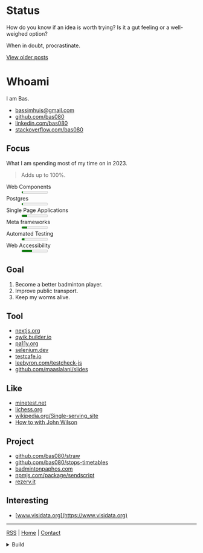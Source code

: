# Status

How do you know if an idea is worth trying? Is it a gut feeling or a
well-weighed option?

When in doubt, procrastinate.


<a href="#Posts">View older posts</a>

# Whoami

I am Bas.

- [bassimhuis@gmail.com](mailto:bassimhuis@gmail.com)
- [github.com/bas080](https://github.com/bas080)
- [linkedin.com/bas080](https://www.linkedin.com/in/bas080)
- [stackoverflow.com/bas080](https://stackoverflow.com/users/989394/bas080)

## Focus

What I am spending most of my time on in 2023.

> Adds up to 100%.

<dl>

  <dt>Web Components</dt>
  <dd title="5/100">
    <meter max="100" value="5">5/100</meter>
  </dd>

  <dt>Postgres</dt>
  <dd title="5/100">
    <meter max="100" value="5">5/100</meter>
  </dd>

  <dt>Single Page Applications</dt>
  <dd title="20/100">
    <meter max="100" value="20">20/100</meter>
  </dd>

  <dt>Meta frameworks</dt>
  <dd title="20/100">
    <meter max="100" value="20">20/100</meter>
  </dd>

  <dt>Automated Testing</dt>
  <dd title="10/100">
    <meter max="100" value="10">10/100</meter>
  </dd>

  <dt>Web Accessibility</dt>
  <dd title="40/100">
    <meter max="100" value="40">40/100</meter>
  </dd>

</dl>

## Goal

1. Become a better badminton player.
2. Improve public transport.
3. Keep my worms alive.

## Tool

- [nextjs.org](https://nextjs.org)
- [qwik.builder.io](https://qwik.builder.io)
- [pa11y.org](https://pa11y.org)
- [selenium.dev](https://www.selenium.dev/selenium/docs/api/javascript/index.html)
- [testcafe.io](https://testcafe.io)
- [leebyron.com/testcheck-js](http://leebyron.com/testcheck-js/)
- [github.com/maaslalani/slides](https://github.com/maaslalani/slides)

## Like

- [minetest.net](https://www.minetest.net/)
- [lichess.org](https://lichess.org/)
- [wikipedia.org/Single-serving_site](https://en.wikipedia.org/wiki/Single-serving_site)
- [How to with John Wilson](https://www.imdb.com/title/tt10801534/)

## Project

- [github.com/bas080/straw](https://github.com/bas080/straw)
- [github.com/bas080/stops-timetables](https://github.com/bas080/stops-timetables)
- [badmintonpaphos.com](https://badmintonpaphos.com)
- [npmjs.com/package/sendscript](https://www.npmjs.com/package/sendscript)
- [rezerv.it](https://rezerv.it)

## Interesting

- [www.visidata.org](https://www.visidata.org)

---

[RSS](https://github.com/bas080/bas080.github.io/commits/master.atom) |
[Home](#) |
[Contact](#Whoami)

<details class="display-none">

<summary>
Build
</summary>

This file is created with `markatzea`, `pandoc` and `simplecss`.

```bash
test -n "$RECUR" || {

  echo '# Status'
  echo
  cat status.md
  echo
  echo
  echo '<a href="#Posts">View older posts</a>'
  echo

  RECUR=1 markatzea README.mz
} | tee README.md

LANG=en date -Ih

{
echo '<!doctype html>
<html lang="en">
<head>
  <title>bas080</title>
  <link rel="icon" href="data:image/svg+xml,&lt;svg xmlns=%22http://www.w3.org/2000/svg%22 viewBox=%220 0 100 100%22&gt;&lt;text y=%22.9em%22 font-size=%2290%22&gt;🍞&lt;/text&gt;&lt;/svg&gt;"/>
  <meta name="viewport" content="width=device-width, initial-scale=1.0">
  <meta http-equiv="X-UA-Compatible" content="IE=edge">
  <meta name="description" content="Greetings from your friendly and helpful neighborhood web dev.">

  <script>
    (function() {

      function wow(event) {
        var dialog = document.getElementsByTagName("dialog")[0]
        if (window.location.hash.startsWith("#Posts"))
          dialog.showModal()
        else
          dialog.close()
      }

      window.addEventListener("popstate", wow);
      window.addEventListener("DOMContentLoaded", wow);

    })();
  </script>

  <style>


    :root, ::backdrop {
        --bg: #fff;
        --accent-bg: #f5f7ff;
        --text: midnightblue;
        --text-light: #585858;
        --border: gainsboro;
        --accent: deeppink;
        --code: #d81b60;
        --preformatted: #444;
        --marked: #ffdd33;
        --disabled: #efefef;
    }

    @media (prefers-color-scheme: dark) {
      :root, ::backdrop {
          color-scheme: dark;
          --bg: #212121;
          --border: #444444;
          --accent-bg: #2b2b2b;
          --text: #dcdcdc;
          --text-light: #ababab;
          --accent: deepskyblue;
          --code: #f06292;
          --preformatted: #ccc;
          --disabled: #111;
      }
    }

    dt {
      margin-top: 1rem;
    }

    meter::-webkit-meter-optimum-value {
      background: var(--accent);
    }

    meter {
      width: calc(100% - 5vw);
      max-width: 512px;
    }

    a {
        text-decoration: none;
        color: var(--accent);
    }


    hr {
        margin: 2rem 0;
    }

    ul {
      list-style-type: square;
    }

    ul, ol {
      padding-left: 0;
      list-style-position: inside;
    }

    body {
      margin: 0 3vh;
      font-family: monospace;
      color: var(--text);
      background-color: var(--bg);
    }


    h2, h3 {
        font-weight: normal;
    }

    h1, h2, h3 {
      font-size: 1em;
      padding-top: 3vh;
      margin: 0;
    }

    h1 a, h2 a, h3 a {
      background-color: var(--text);
      color: var(--bg);
      padding: 0 1ex;
      display: inline;
    }

    a:hover {
      text-decoration: underline;
    }

    :focus {
      outline: 2px solid var(--text);
      outline-offset: 2px;
    }

    p, li {
      line-height: 1.625;
    }

    dialog {
        background-color: var(--bg);
        border: 1px solid var(--border);
    }

    .pull-right {
      float: right;
    }
    html:has(dialog[open]:modal) {
      overflow: hidden;
    }
    .display-none {
      display: none;
    }
    body {
      overflow-x: hidden;
    }

  </style>
</head>
<body>
<main>
'



echo '<dialog>'
echo '<a href="#" class="pull-right">Close</a>'

echo

echo '<h1>Posts</h1>'

{
  git log --pretty=format:"%H %as" status.md
  echo
} | while read -r hash datum; do
  echo "<h2 id='Posts/$datum'><a href='#Posts/$datum'>$datum</a></h2>"
  echo
  git show "$hash:./status.md"
  echo
done | pandoc

echo '</dialog>'

pandoc README.md

echo '<script>'

npx babel -f - --presets=@babel/preset-env <<< '(function () {
  for (const item of document.querySelectorAll("h1,h2,h3")) {

    if (item.children.length !== 0) continue
    // if (item.childNodes[0].nodeType !== item.TEXT_NODE) continue

    const id = item.innerText

    item.setAttribute("id", id)

    if (!id) return

    const anchor = document.createElement("a")

    anchor.setAttribute("href", `#${id}`)
    anchor.innerText = id

    item.innerText = ""
    item.appendChild(anchor)
  }
})();' | npx terser

echo '</script>'

echo '
</main>
</body>
</html>
'
} > index.html


```
```
2024-01-24T19+01:00
```
</details>


